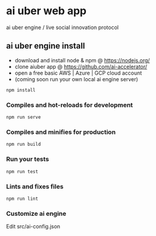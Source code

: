 # ai uber web app

ai uber engine / live social innovation protocol

## ai uber engine install

- download and install node & npm @ https://nodejs.org/
- clone aiuber app @ https://github.com/ai-accelerator/
- open a free basic AWS | Azure | GCP cloud account
- (coming soon run your own local ai engine server)

```
npm install
```

### Compiles and hot-reloads for development

```
npm run serve
```

### Compiles and minifies for production

```
npm run build
```

### Run your tests

```
npm run test
```

### Lints and fixes files

```
npm run lint
```

### Customize ai engine

Edit src/ai-config.json
